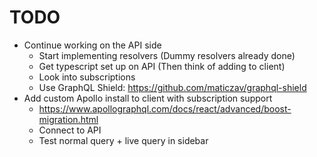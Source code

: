 # TODO

- Continue working on the API side
  - Start implementing resolvers (Dummy resolvers already done)
  - Get typescript set up on API (Then think of adding to client)
  - Look into subscriptions
  - Use GraphQL Shield: https://github.com/maticzav/graphql-shield
- Add custom Apollo install to client with subscription support
  - https://www.apollographql.com/docs/react/advanced/boost-migration.html
  - Connect to API
  - Test normal query + live query in sidebar
